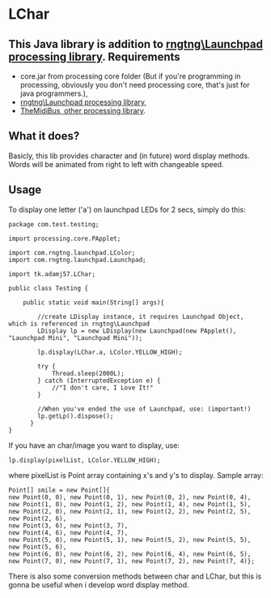 # LChar

This Java library is addition to [rngtng\Launchpad processing library](https://github.com/rngtng/launchpad).
Requirements
--------------
- core.jar from processing core folder (But if you're programming in processing, obviously you don't need processing core, that's just for java programmers.),
- [rngtng\Launchpad processing library](https://github.com/rngtng/launchpad), 
- [TheMidiBus, other processing library](http://www.smallbutdigital.com/themidibus.php).

What it does?
--------------
Basicly, this lib provides character and (in future) word display methods. Words will be animated from right to left with changeable speed.

Usage
--------------
To display one letter ('a') on launchpad LEDs for 2 secs, simply do this:

    package com.test.testing;
    
    import processing.core.PApplet;
    
    import com.rngtng.launchpad.LColor;
    import com.rngtng.launchpad.Launchpad;
    
    import tk.adamj57.LChar;
    
    public class Testing {
    
    	public static void main(String[] args){
		
		    //create LDisplay instance, it requires Launchpad Object, which is referenced in rngtng\Launchpad
		    LDisplay lp = new LDisplay(new Launchpad(new PApplet(), "Launchpad Mini", "Launchpad Mini"));
		
		    lp.display(LChar.a, LColor.YELLOW_HIGH);
		
		    try {
		    	Thread.sleep(2000L);
		    } catch (InterruptedException e) {
		    	//"I don't care, I Love It!"
		    }
		
		    //When you've ended the use of Launchpad, use: (important!)
		    lp.getLp().dispose();
		  }
    }

If you have an char/image you want to display, use:

    lp.display(pixelList, LColor.YELLOW_HIGH);
where pixelList is Point array containing x's and y's to display. Sample array:

    Point[] smile = new Point[]{
    new Point(0, 0), new Point(0, 1), new Point(0, 2), new Point(0, 4), 
    new Point(1, 0), new Point(1, 2), new Point(1, 4), new Point(1, 5), 
    new Point(2, 0), new Point(2, 1), new Point(2, 2), new Point(2, 5), new Point(2, 6), 
    new Point(3, 6), new Point(3, 7), 
    new Point(4, 6), new Point(4, 7), 
    new Point(5, 0), new Point(5, 1), new Point(5, 2), new Point(5, 5), new Point(5, 6), 
    new Point(6, 0), new Point(6, 2), new Point(6, 4), new Point(6, 5), 
    new Point(7, 0), new Point(7, 1), new Point(7, 2), new Point(7, 4)};
  

There is also some conversion methods between char and LChar, but this is gonna be useful when i develop word display method.
